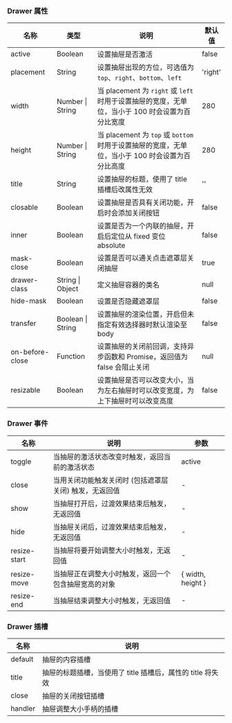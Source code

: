 ### Drawer 属性

| 名称         | 类型              | 说明                                                                                            | 默认值  |
| ------------ | ----------------- | ----------------------------------------------------------------------------------------------- | ------- |
| active       | Boolean           | 设置抽屉是否激活                                                                                | false   |
| placement    | String            | 设置抽屉出现的方位，可选值为 `top`、`right`、`bottom`、`left`                                   | 'right' |
| width        | Number \| String  | 当 placement 为 `right` 或 `left` 时用于设置抽屉的宽度，无单位，当小于 100 时会设置为百分比宽度 | 280     |
| height       | Number \| String  | 当 placement 为 `top` 或 `bottom` 时用于设置抽屉的宽度，无单位，当小于 100 时会设置为百分比高度 | 280     |
| title        | String            | 设置抽屉的标题，使用了 title 插槽后改属性无效                                                   | ''      |
| closable     | Boolean           | 设置抽屉是否具有关闭功能，开启时会添加关闭按钮                                                  | false   |
| inner        | Boolean           | 设置是否为一个内联的抽屉，开启后定位从 fixed 变位 absolute                                      | false   |
| mask-close   | Boolean           | 设置是否可以通关点击遮罩层关闭抽屉                                                              | true    |
| drawer-class | String \| Object  | 定义抽屉容器的类名                                                                              | null    |
| hide-mask    | Boolean           | 设置是否隐藏遮罩层                                                                              | false   |
| transfer     | Boolean \| String | 设置抽屉的渲染位置，开启但未指定有效选择器时默认渲染至 body                                     | false   |
| on-before-close | Function          | 设置抽屉的关闭前回调，支持异步函数和 Promise，返回值为 false 会阻止关闭                         | null    |
| resizable    | Boolean           | 设置抽屉是否可以改变大小，当为左右抽屉时可以改变宽度，为上下抽屉时可以改变高度                  | false   |

### Drawer 事件

| 名称            | 说明                                                   | 参数              |
| --------------- | ------------------------------------------------------ | ----------------- |
| toggle       | 当抽屉的激活状态改变时触发，返回当前的激活状态         | active            |
| close        | 当用关闭功能触发关闭时 (包括遮罩层关闭) 触发，无返回值 | -                 |
| show         | 当抽屉打开后，过渡效果结束后触发，无返回值             | -                 |
| hide         | 当抽屉关闭后，过渡效果结束后触发，无返回值             | -                 |
| resize-start | 当抽屉将要开始调整大小时触发，无返回值                 | -                 |
| resize-move  | 当抽屉正在调整大小时触发，返回一个包含抽屉宽高的对象   | { width, height } |
| resize-end   | 当抽屉结束调整大小时触发，无返回值                     | -                 |

### Drawer 插槽

| 名称    | 说明                                                       |
| ------- | ---------------------------------------------------------- |
| default | 抽屉的内容插槽                                             |
| title   | 抽屉的标题插槽，当使用了 title 插槽后，属性的 title 将失效 |
| close   | 抽屉的关闭按钮插槽                                         |
| handler | 抽屉调整大小手柄的插槽                                     |
